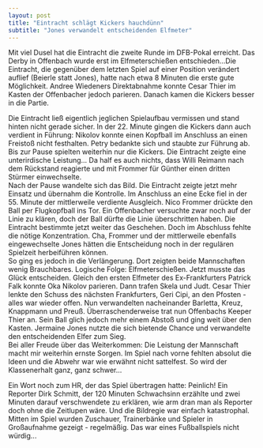 ```yaml
---
layout: post
title: "Eintracht schlägt Kickers hauchdünn"
subtitle: "Jones verwandelt entscheidenden Elfmeter"
---
```


Mit viel Dusel hat die Eintracht die zweite Runde im DFB-Pokal erreicht. Das Derby in Offenbach wurde erst im Elfmeterschießen entschieden...Die Eintracht, die gegenüber dem letzten Spiel auf einer Position verändert auflief (Beierle statt Jones), hatte nach etwa 8 Minuten die erste gute Möglichkeit. Andree Wiedeners Direktabnahme konnte Cesar Thier im Kasten der Offenbacher jedoch parieren. Danach kamen die Kickers besser in die Partie.

Die Eintracht ließ eigentlich jeglichen Spielaufbau vermissen und stand hinten nicht gerade sicher. In der 22. Minute gingen die Kickers dann auch verdient in Führung: Nikolov konnte einen Kopfball im Anschluss an einen Freistoß nicht festhalten. Petry bedankte sich und staubte zur Führung ab. Bis zur Pause spielten weiterhin nur die Kickers. Die Eintracht zeigte eine unterirdische Leistung... Da half es auch nichts, dass Willi Reimann nach dem Rückstand reagierte und mit Frommer für Günther einen dritten Stürmer einwechselte.  
Nach der Pause wandelte sich das Bild. Die Eintracht zeigte jetzt mehr Einsatz und übernahm die Kontrolle. Im Anschluss an eine Ecke fiel in der 55. Minute der mittlerweile verdiente Ausgleich. Nico Frommer drückte den Ball per Flugkopfball ins Tor. Ein Offenbacher versuchte zwar noch auf der Linie zu klären, doch der Ball dürfte die Linie überschritten haben. Die Eintracht bestimmte jetzt weiter das Geschehen. Doch im Abschluss fehlte die nötige Konzentration. Cha, Frommer und der mittlerweile ebenfalls eingewechselte Jones hätten die Entscheidung noch in der regulären Spielzeit herbeiführen können.  
So ging es jedoch in die Verlängerung. Dort zeigten beide Mannschaften wenig Brauchbares. Logische Folge: Elfmeterschießen. Jetzt musste das Glück entscheiden. Gleich den ersten Elfmeter des Ex-Frankfurters Patrick Falk konnte Oka Nikolov parieren. Dann trafen Skela und Judt. Cesar Thier lenkte den Schuss des nächsten Frankfurters, Geri Cipi, an den Pfosten - alles war wieder offen. Nun verwandelten nacheinander Barletta, Kreuz, Knappmann und Preuß. Überraschenderweise trat nun Offenbachs Keeper Thier an. Sein Ball glich jedoch mehr einem Abstoß und ging weit über den Kasten. Jermaine Jones nutzte die sich bietende Chance und verwandelte den entscheidenden Elfer zum Sieg.  
Bei aller Freude über das Weiterkommen: Die Leistung der Mannschaft macht mir weiterhin ernste Sorgen. Im Spiel nach vorne fehlten absolut die Ideen und die Abwehr war wie erwähnt nicht sattelfest. So wird der Klassenerhalt ganz, ganz schwer...

Ein Wort noch zum HR, der das Spiel übertragen hatte: Peinlich! Ein Reporter Dirk Schmitt, der 120 Minuten Schwachsinn erzählte und zwei Minuten darauf verschwendete zu erklären, wie arm dran man als Reporter doch ohne die Zeitlupen wäre. Und die Bildregie war einfach katastrophal. Mitten im Spiel wurden Zuschauer, Trainerbänke und Spieler in Großaufnahme gezeigt - regelmäßig. Das war eines Fußballspiels nicht würdig...
